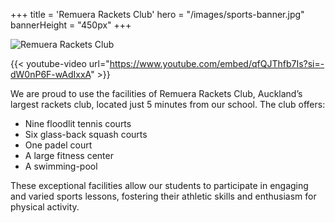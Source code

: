 +++
title = 'Remuera Rackets Club'
hero = "/images/sports-banner.jpg"
bannerHeight = "450px"
+++

![Remuera Rackets Club](/images/remuera-rackets-club-logo.png "Remuera Rackets Club")

{{< youtube-video url="https://www.youtube.com/embed/qfQJThfb7Is?si=-dW0nP6F-wAdIxxA" >}}

We are proud to use the facilities of Remuera Rackets Club, Auckland’s largest rackets club, located just 5 minutes from our school. The club offers:

* Nine floodlit tennis courts
* Six glass-back squash courts
* One padel court
* A large fitness center
* A swimming-pool

These exceptional facilities allow our students to participate in engaging and varied sports lessons, fostering their athletic skills and enthusiasm for physical activity.
